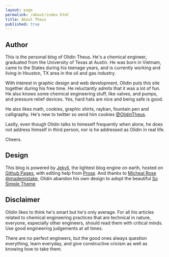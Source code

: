 ```yaml
---
layout: page
permalink: /about/index.html
title: About Theus
published: true
---
```


## Author
This is the personal blog of Olidin Theus. He's a chemical engineer, graduated from the University of Texas at Austin. He was born in Vietnam, came to the States during his teenage years, and is currently working and living in Houston, TX area in the oil and gas industry. 

With interest in graphic design and web development, Olidin puts this site together during his free time. He reluctantly admits that it was a lot of fun. He also knows some chemical engineering stuff, like valves, and pumps, and pressure relief devices. Yes, hard hats are nice and being safe is good. 

He also likes math, cookies, graphic shirts, rayban, fountain pen and calligraphy. He's new to twitter so send him cookies [@OlidinTheus](0). 

Lastly, even though Olidin talks to himeself frequently when alone, he does not address himself in third person, nor is he addressed as Olidin in real life.

Cheers.

## Design 
This blog is powered by [Jekyll](1), the lightest blog engine on earth, hosted on [Github Pages](2), with editing help from [Prose](3). And thanks to [Micheal Rose](4) [@mademistake](5), Olidin abandon his own design to adopt the beautiful [So Simple Theme](6) 

## Disclaimer
Olidin likes to think he's smart but he's only average. For all his articles related to chemical engineering practices that are technical in nature, everyone, especially other engineers, should read them with critical minds. Use good engineering judgements at all times. 

There are no perfect engineers, but the good ones always question everything, learn everyday, and give constructive cricism as well as knowing how to take them.

[0]: https://twitter.com/OlidinTheus
[1]: https://github.coms:/mojombo/jekyll
[2]: http://pages.github.com/
[3]: http://prose.io/
[4]: http://mademistakes.com
[5]: https://twitter.com/mmistakes
[6]: http://mademistakes.com/articles/so-simple-jekyll-theme.html
